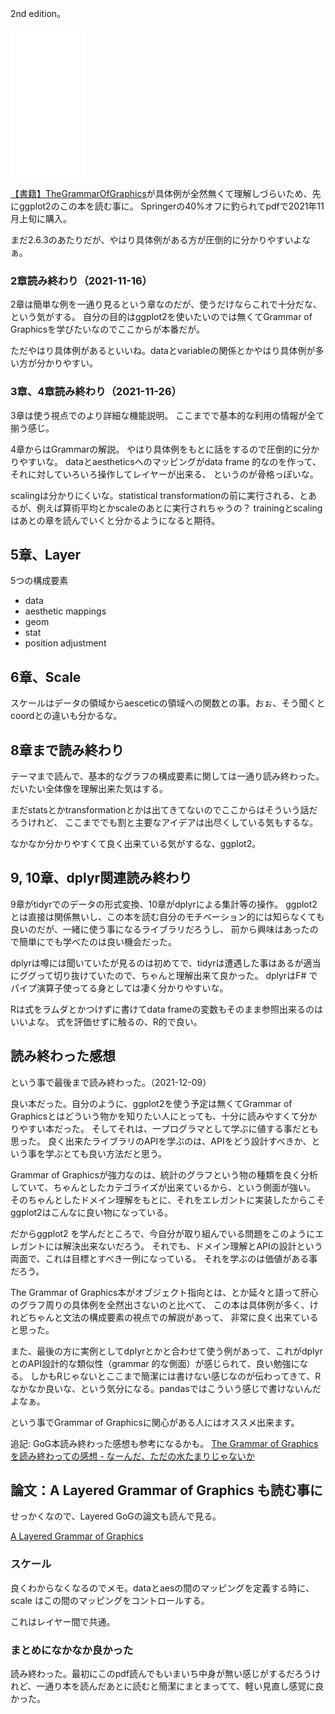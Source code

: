 2nd edition。

<iframe style="width:120px;height:240px;" marginwidth="0" marginheight="0" scrolling="no" frameborder="0" src="//rcm-fe.amazon-adsystem.com/e/cm?lt1=_blank&bc1=000000&IS2=1&bg1=FFFFFF&fc1=000000&lc1=0000FF&t=karino203-22&language=ja_JP&o=9&p=8&l=as4&m=amazon&f=ifr&ref=as_ss_li_til&asins=B01GVCRF6M&linkId=d2dca833fa0a87c0e0d251e0d9dcddbb"></iframe>

[【書籍】TheGrammarOfGraphics](【書籍】TheGrammarOfGraphics.md)が具体例が全然無くて理解しづらいため、先にggplot2のこの本を読む事に。
Springerの40%オフに釣られてpdfで2021年11月上旬に購入。

まだ2.6.3のあたりだが、やはり具体例がある方が圧倒的に分かりやすいよなぁ。

### 2章読み終わり（2021-11-16）

2章は簡単な例を一通り見るという章なのだが、使うだけならこれで十分だな、という気がする。
自分の目的はggplot2を使いたいのでは無くてGrammar of Graphicsを学びたいなのでここからが本番だが。

ただやはり具体例があるといいね。dataとvariableの関係とかやはり具体例が多い方が分かりやすい。

### 3章、4章読み終わり（2021-11-26）

3章は使う視点でのより詳細な機能説明。
ここまでで基本的な利用の情報が全て揃う感じ。

4章からはGrammarの解説。
やはり具体例をもとに話をするので圧倒的に分かりやすいな。
dataとaestheticsへのマッピングがdata frame 的なのを作って、それに対していろいろ操作してレイヤーが出来る、
というのが骨格っぽいな。

scalingは分かりにくいな。statistical transformationの前に実行される、とあるが、例えば算術平均とかscaleのあとに実行されちゃうの？
trainingとscalingはあとの章を読んでいくと分かるようになると期待。

## 5章、Layer

5つの構成要素

- data
- aesthetic mappings
- geom
- stat
- position adjustment

## 6章、Scale

スケールはデータの領域からaesceticの領域への関数との事。おぉ、そう聞くとcoordとの違いも分かるな。

## 8章まで読み終わり

テーマまで読んで、基本的なグラフの構成要素に関しては一通り読み終わった。
だいたい全体像を理解出来た気はする。

まだstatsとかtransformationとかは出てきてないのでここからはそういう話だろうけれど、
ここまででも割と主要なアイデアは出尽くしている気もするな。

なかなか分かりやすくて良く出来ている気がするな、ggplot2。

## 9, 10章、dplyr関連読み終わり

9章がtidyrでのデータの形式変換、10章がdplyrによる集計等の操作。
ggplot2とは直接は関係無いし、この本を読む自分のモチベーション的には知らなくても良いのだが、一緒に使う事になるライブラリだろうし、
前から興味はあったので簡単にでも学べたのは良い機会だった。

dplyrは噂には聞いていたが見るのは初めてで、tidyrは遭遇した事はあるが適当にググって切り抜けていたので、ちゃんと理解出来て良かった。
dplyrはF# でパイプ演算子使ってる身としては凄く分かりやすいな。

Rは式をラムダとかつけずに書けてdata frameの変数もそのまま参照出来るのはいいよな。
式を評価せずに触るの、R的で良い。

## 読み終わった感想

という事で最後まで読み終わった。（2021-12-09）

良い本だった。自分のように、ggplot2を使う予定は無くてGrammar of Graphicsとはどういう物かを知りたい人にとっても、十分に読みやすくて分かりやすい本だった。
そしてそれは、一プログラマとして学ぶに値する事だとも思った。
良く出来たライブラリのAPIを学ぶのは、APIをどう設計すべきか、という事を学ぶとても良い方法だと思う。

Grammar of Graphicsが強力なのは、統計のグラフという物の種類を良く分析していて、ちゃんとしたカテゴライズが出来ているから、という側面が強い。
そのちゃんとしたドメイン理解をもとに、それをエレガントに実装したからこそggplot2はこんなに良い物になっている。

だからggplot2 を学んだところで、今自分が取り組んでいる問題をこのようにエレガントには解決出来ないだろう。
それでも、ドメイン理解とAPIの設計という両面で、これは目標とすべき一例になっている。
それを学ぶのは価値がある事だろう。

The Grammar of Graphics本がオブジェクト指向とは、とか延々と語って肝心のグラフ周りの具体例を全然出さないのと比べて、
この本は具体例が多く、けれどちゃんと文法の構成要素の視点での解説があって、
非常に良く出来ていると思った。

また、最後の方に実例としてdplyrとかと合わせて使う例があって、これがdplyrとのAPI設計的な類似性（grammar 的な側面）が感じられて、良い勉強になる。
しかもRじゃないとここまで簡潔には書けない感じなのが伝わってきて、Rなかなか良いな、という気分になる。pandasではこういう感じで書けないんだよなぁ。

という事でGrammar of Graphicsに関心がある人にはオススメ出来ます。

追記: GoG本読み終わった感想も参考になるかも。 [The Grammar of Graphics を読み終わっての感想 - なーんだ、ただの水たまりじゃないか](https://karino2.github.io/2021/12/29/after_reading_gog_book.html)

## 論文：A Layered Grammar of Graphics も読む事に

せっかくなので、Layered GoGの論文も読んで見る。

[A Layered Grammar of Graphics](http://vita.had.co.nz/papers/layered-grammar.pdf)

### スケール

良くわからなくなるのでメモ。dataとaesの間のマッピングを定義する時に、scale はこの間のマッピングをコントロールする。

これはレイヤー間で共通。

### まとめになかなか良かった

読み終わった。最初にこのpdf読んでもいまいち中身が無い感じがするだろうけれど、一通り本を読んだあとに読むと簡潔にまとまってて、軽い見直し感覚に良かった。